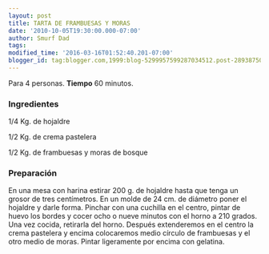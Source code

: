 ```yaml
---
layout: post
title: TARTA DE FRAMBUESAS Y MORAS
date: '2010-10-05T19:30:00.000-07:00'
author: Smurf Dad
tags: 
modified_time: '2016-03-16T01:52:40.201-07:00'
blogger_id: tag:blogger.com,1999:blog-5299957599287034512.post-2893875094896291655
---
```


Para 4 personas.
<b>Tiempo</b> 60 minutos.

<h3>Ingredientes</h3>

1/4 Kg. de hojaldre

1/2 Kg. de crema pastelera

1/2 Kg. de frambuesas y moras de bosque

<h3>Preparación</h3>

En una mesa con harina estirar 200 g. de hojaldre hasta que tenga un grosor de tres centímetros. En un molde de 24 cm. de diámetro poner el hojaldre y darle forma. Pinchar con una cuchilla en el centro, pintar de huevo los bordes y cocer ocho o nueve minutos con el horno a 210 grados. Una vez cocida, retirarla del horno. Después extenderemos en el centro la crema pastelera y encima colocaremos medio círculo de frambuesas y el otro medio de moras. Pintar ligeramente por encima con gelatina.

